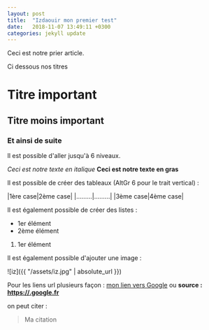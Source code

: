 ```yaml
---
layout: post
title:  "Izdaouir mon premier test"
date:   2018-11-07 13:49:11 +0300
categories: jekyll update
---
```

Ceci est notre prier article.

Ci dessous nos titres

# Titre important
## Titre moins important
### Et ainsi de suite

Il est possible d'aller jusqu'à 6 niveaux.

*Ceci est notre texte en italique*
**Ceci est notre texte en gras**

Il est possible de créer des tableaux (AltGr 6 pour le trait vertical) :

|1ère case|2ème case|
|.........|.........|
|3ème case|4ème case|

Il est également possible de créer des listes :
- 1er élément
- 2ème élément

1. 1er élément

Il est également possible d'ajouter une image :

![iz]({{ "/assets/iz.jpg" | absolute_url }})

Pour les liens url plusieurs façon :
[mon lien vers Google](https://www.google.fr)
ou
**source : <https://.google.fr>**

on peut citer :
> Ma citation 

